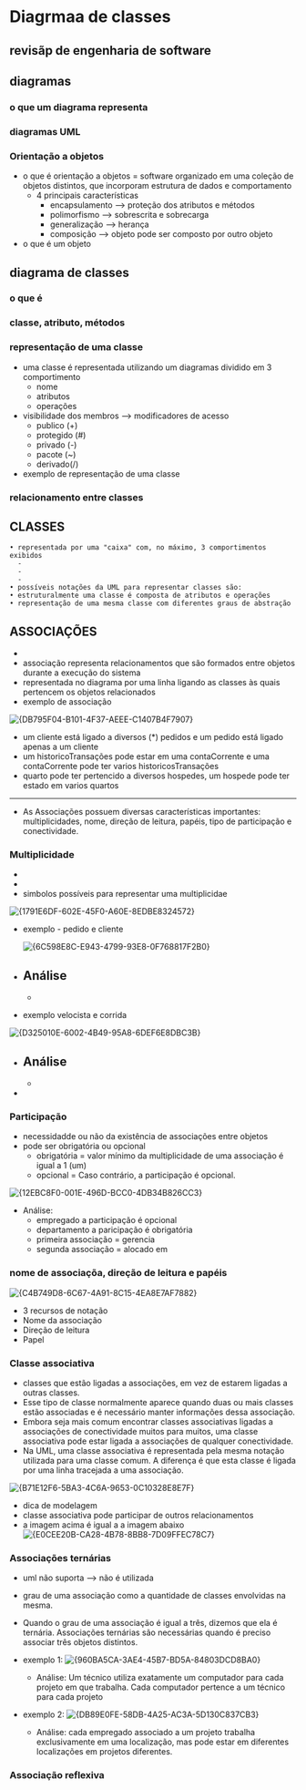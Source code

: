 # Diagrmaa de classes
## revisãp de engenharia de software
## diagramas
### o que um diagrama representa
### diagramas UML
### Orientação a objetos  
* o que é orientação a objetos = software organizado em uma coleção de objetos distintos, que incorporam estrutura de dados e comportamento
  * 4 principais características
    - encapsulamento --> proteção dos atributos e métodos
    - polimorfismo --> sobrescrita e sobrecarga
    - generalização --> herança
    - composição --> objeto pode ser composto por outro objeto
* o que é um objeto
## diagrama de classes
### o que é
### classe, atributo, métodos
### representação de uma classe
* uma classe é representada utilizando um diagramas dividido em 3 comportimento
  - nome
  - atributos
  - operações
* visibilidade dos membros --> modificadores de acesso
  - publico (+)
  - protegido (#)
  - privado (-)
  - pacote (~)
  - derivado(/)
* exemplo de representação de uma classe
### relacionamento entre classes
## CLASSES
    • representada por uma "caixa" com, no máximo, 3 comportimentos exibidos
      -
      -
      -
    • possíveis notações da UML para representar classes são:
    • estruturalmente uma classe é composta de atributos e operações
    • representação de uma mesma classe com diferentes graus de abstração

## ASSOCIAÇÕES
*
* associação representa relacionamentos que são formados entre objetos durante a execução do sistema
* representada no diagrama por uma linha ligando as classes às quais pertencem os objetos relacionados
* exemplo de associação

![{DB795F04-B101-4F37-AEEE-C1407B4F7907}](https://github.com/user-attachments/assets/8fdad220-96b8-40d4-bce9-1528d1b49986)

* um cliente está ligado a diversos (*) pedidos e um pedido está ligado apenas a um cliente
* um historicoTransações pode estar em uma contaCorrente e uma contaCorrente pode ter varios historicosTransações
* quarto pode ter pertencido a diversos hospedes, um hospede pode ter estado em varios quartos
---
* As Associações possuem diversas características importantes: multiplicidades, nome, direção de leitura, papéis, tipo de participação e conectividade.

### Multiplicidade
*
*
* simbolos possíveis para representar uma multiplicidae

![{1791E6DF-602E-45F0-A60E-8EDBE8324572}](https://github.com/user-attachments/assets/cad32d94-6f57-4a93-91df-7fa6d7c1ff4b)

* exemplo - pedido e cliente
  
  ![{6C598E8C-E943-4799-93E8-0F768817F2B0}](https://github.com/user-attachments/assets/3f674c23-e487-4597-9803-f26372cdc6ed)
* Análise
  - 
  -

* exemplo velocista e corrida
  
![{D325010E-6002-4B49-95A8-6DEF6E8DBC3B}](https://github.com/user-attachments/assets/9eda3f41-08af-449e-bc17-ae4a16728cd4)
* Análise 
  - 
  - 

*

### Participação
* necessidadde ou não da existência de associações entre objetos
* pode ser obrigatória ou opcional
  - obrigatória = valor mínimo da multiplicidade de uma associação é igual a 1 (um)
  - opcional = Caso contrário, a participação é opcional.

![{12EBC8F0-001E-496D-BCC0-4DB34B826CC3}](https://github.com/user-attachments/assets/0c648e2a-36e1-4ef5-ac1f-7abed38cedf1)
* Análise:
  - empregado a participação é opcional
  - departamento a paricipação é obrigatória
  - primeira associação = gerencia
  - segunda associação = alocado em 

### nome de associaçõa, direção de leitura e papéis

![{C4B749D8-6C67-4A91-8C15-4EA8E7AF7882}](https://github.com/user-attachments/assets/4f8985f5-22ef-44dc-8f64-1766da56ba7c)

* 3 recursos de notação
* Nome da associação
* Direção de leitura
* Papel

### Classe associativa
* classes que estão ligadas a associações, em vez de estarem ligadas a outras classes.
* Esse tipo de classe normalmente aparece quando duas ou mais classes estão associadas e é necessário manter informações dessa associação.
* Embora seja mais comum encontrar classes associativas ligadas a associações de conectividade muitos para muitos, uma classe associativa pode estar ligada a associações de qualquer conectividade.
* Na UML, uma classe associativa é representada pela mesma notação utilizada para uma classe comum. A diferença é que esta classe é ligada por uma linha tracejada a uma associação.

![{B71E12F6-5BA3-4C6A-9653-0C10328E8E7F}](https://github.com/user-attachments/assets/f3a4c769-f6d3-4391-ad74-6e8b2d5d451f)

* dica de modelagem
* classe associativa pode participar de outros relacionamentos
* a imagem acima é igual a a imagem abaixo
![{E0CEE20B-CA28-4B78-8BB8-7D09FFEC78C7}](https://github.com/user-attachments/assets/52a75a21-14c4-449f-af79-be760ccd2a5f)

### Associações ternárias
* uml não suporta --> não é utilizada
* grau de uma associação como a quantidade de classes envolvidas na mesma.
* Quando o grau de uma associação é igual a três, dizemos que ela é ternária. Associações ternárias são necessárias quando é preciso associar três objetos distintos.
* exemplo 1:
![{960BA5CA-3AE4-45B7-BD5A-84803DCD8BA0}](https://github.com/user-attachments/assets/8b4e1523-ec61-4ba9-996b-cb97201ef524)
 
  - Análise: Um técnico utiliza exatamente um computador para cada projeto em que trabalha. Cada computador pertence a um técnico para cada projeto

* exemplo 2:
![{DB89E0FE-58DB-4A25-AC3A-5D130C837CB3}](https://github.com/user-attachments/assets/e6fbdd9e-1789-4c91-bbc1-8b1558d2701d)
   
   - Análise: cada empregado associado a um projeto trabalha exclusivamente em uma localização, mas pode estar em diferentes localizações em projetos diferentes.



### Associação reflexiva
